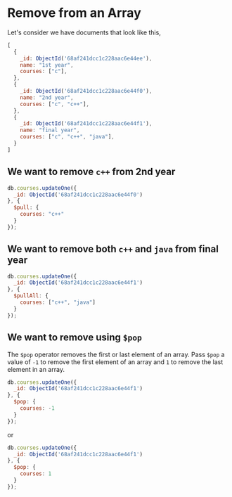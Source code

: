 # Remove from an Array

Let's consider we have documents that look like this,

```js
[
  {
    _id: ObjectId('68af241dcc1c228aac6e44ee'),
    name: "1st year",
    courses: ["c"],
  },
  {
    _id: ObjectId('68af241dcc1c228aac6e44f0'),
    name: "2nd year",
    courses: ["c", "c++"],
  },
  {
    _id: ObjectId('68af241dcc1c228aac6e44f1'),
    name: "final year",
    courses: ["c", "c++", "java"],
  }
]
```

## We want to remove `c++` from 2nd year

```js
db.courses.updateOne({
  _id: ObjectId('68af241dcc1c228aac6e44f0')
}, {
  $pull: {
    courses: "c++"
  } 
});
```

## We want to remove both `c++` and `java` from final year

```js
db.courses.updateOne({
  _id: ObjectId('68af241dcc1c228aac6e44f1')
}, {
  $pullAll: {
    courses: ["c++", "java"]
  } 
});
```

## We want to remove using `$pop`

The `$pop` operator removes the first or last element of an array. Pass `$pop` a value of `-1` to remove the first element of an array and `1` to remove the last element in an array.

```js
db.courses.updateOne({
  _id: ObjectId('68af241dcc1c228aac6e44f1')
}, {
  $pop: {
    courses: -1
  }
});
```

or

```js
db.courses.updateOne({
  _id: ObjectId('68af241dcc1c228aac6e44f1')
}, {
  $pop: {
    courses: 1
  }
});
```
